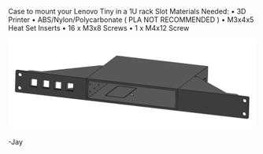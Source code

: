Case to mount your Lenovo Tiny in a 1U rack Slot 
Materials Needed: 
 • 3D Printer 
 • ABS/Nylon/Polycarbonate ( PLA NOT RECOMMENDED ) 
 • M3x4x5 Heat Set Inserts 
 • 16 x M3x8 Screws 
 • 1 x M4x12 Screw 
  
![](Gallery/Lenovo%20Tiny%20Case%201U.png)  

-Jay
